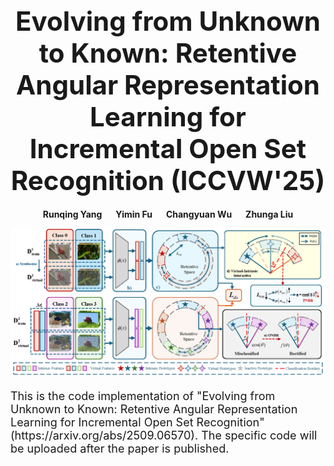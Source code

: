 <h1 align="center" style="font-size: 42px; font-weight: bold; margin-bottom: 20px;">
  Evolving from Unknown to Known: Retentive Angular Representation Learning for Incremental Open Set Recognition (ICCVW'25)
</h1>


<p align="center">
  <b>Runqing Yang</b> &emsp; <b>Yimin Fu</b> &emsp; <b>Changyuan Wu</b> &emsp; <b>Zhunga Liu</b>
</p>

<p align="center">
  <img src="Figure3.png" alt="figure3" width="800"/>
</p>

<p align="left" style="font-size: 18px;">
  This is the code implementation of "Evolving from Unknown to Known: Retentive Angular Representation Learning for Incremental Open Set Recognition"(https://arxiv.org/abs/2509.06570). The specific code will be uploaded after the paper is published.
</p>
